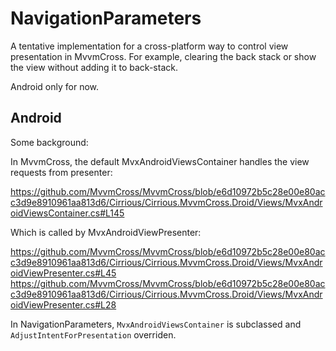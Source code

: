 NavigationParameters
====================

A tentative implementation for a cross-platform way to control view presentation in MvvmCross.
For example, clearing the back stack or show the view without adding it to back-stack.

Android only for now.


Android
----------

Some background:

In MvvmCross, the default MvxAndroidViewsContainer handles the view requests from presenter:

https://github.com/MvvmCross/MvvmCross/blob/e6d10972b5c28e00e80acc3d9e8910961aa813d6/Cirrious/Cirrious.MvvmCross.Droid/Views/MvxAndroidViewsContainer.cs#L145

Which is called by MvxAndroidViewPresenter:

https://github.com/MvvmCross/MvvmCross/blob/e6d10972b5c28e00e80acc3d9e8910961aa813d6/Cirrious/Cirrious.MvvmCross.Droid/Views/MvxAndroidViewPresenter.cs#L45
https://github.com/MvvmCross/MvvmCross/blob/e6d10972b5c28e00e80acc3d9e8910961aa813d6/Cirrious/Cirrious.MvvmCross.Droid/Views/MvxAndroidViewPresenter.cs#L28

In NavigationParameters, <code>MvxAndroidViewsContainer</code> is subclassed and <code>AdjustIntentForPresentation</code> overriden.
